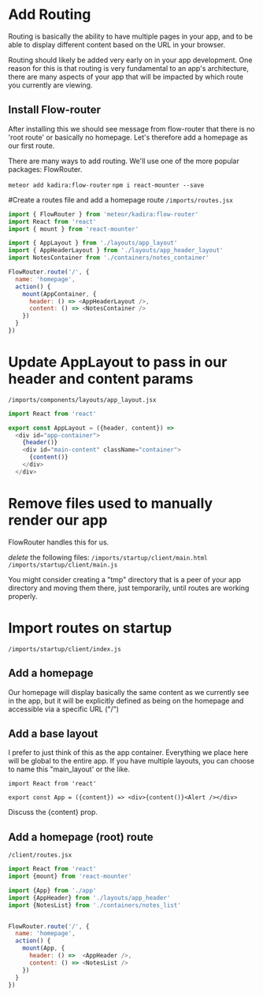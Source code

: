 # Add Routing

Routing is basically the ability to have multiple pages in your app, and to be able to display different content based on the URL in your browser.

Routing should likely be added very early on in your app development. One reason for this is that routing is very fundamental to an app's architecture, there are many aspects of your app that will be impacted by which route you currently are viewing.

## Install Flow-router
After installing this we should see message from flow-router that there is no 'root route' or basically no homepage.  Let's therefore add a homepage as our first route.

There are many ways to add routing.  We'll use one of the more popular packages: FlowRouter.

``` meteor add kadira:flow-router ```
``` npm i react-mounter --save ```


#Create a routes file and add a homepage route
``` /imports/routes.jsx ```

```js
import { FlowRouter } from 'meteor/kadira:flow-router'
import React from 'react'
import { mount } from 'react-mounter'

import { AppLayout } from './layouts/app_layout'
import { AppHeaderLayout } from './layouts/app_header_layout'
import NotesContainer from './containers/notes_container'

FlowRouter.route('/', {
  name: 'homepage',
  action() {
    mount(AppContainer, {
      header: () => <AppHeaderLayout />,
      content: () => <NotesContainer />
    })
  }
})
```

# Update AppLayout to pass in our header and content params

``` /imports/components/layouts/app_layout.jsx ```

```js
import React from 'react'

export const AppLayout = ({header, content}) =>
  <div id="app-container">
    {header()}
    <div id="main-content" className="container">
      {content()}
    </div>
  </div>
```


# Remove files used to manually render our app
FlowRouter handles this for us.

_delete_ the following files:
```/imports/startup/client/main.html ```
```/imports/startup/client/main.js ```

You might consider creating a "tmp" directory that is a peer of your app directory and moving them there, just temporarily, until routes are working properly.

# Import routes on startup

``` /imports/startup/client/index.js ```









## Add a homepage
Our homepage will display basically the same content as we currently see in the app, but it will be explicitly defined as being on the homepage and accessible via a specific URL ("/")




## Add a base layout
I prefer to just think of this as the app container. Everything we place here will be global to the entire app.
If you have multiple layouts, you can choose to name this "main_layout' or the like.

```
import React from 'react'

export const App = ({content}) => <div>{content()}<Alert /></div>
```
Discuss the {content} prop.


## Add a homepage (root) route

``` /client/routes.jsx ```

```js
import React from 'react'
import {mount} from 'react-mounter'

import {App} from './app'
import {AppHeader} from './layouts/app_header'
import {NotesList} from './containers/notes_list'


FlowRouter.route('/', {
  name: 'homepage',
  action() {
    mount(App, {
      header: () =>  <AppHeader />,
      content: () => <NotesList />
    })
  }
})

```
